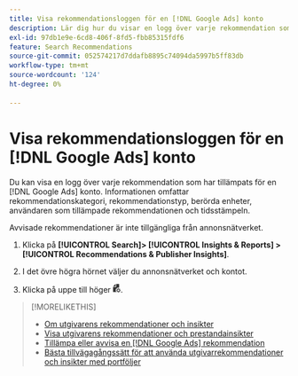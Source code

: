 ```yaml
---
title: Visa rekommendationsloggen för en [!DNL Google Ads] konto
description: Lär dig hur du visar en logg över varje rekommendation som har tillämpats på en [!DNL Google Ads] konto.
exl-id: 97db1e9e-6cd8-406f-8fd5-fbb85315fdf6
feature: Search Recommendations
source-git-commit: 052574217d7ddafb8895c74094da5997b5ff83db
workflow-type: tm+mt
source-wordcount: '124'
ht-degree: 0%

---
```


# Visa rekommendationsloggen för en [!DNL Google Ads] konto

Du kan visa en logg över varje rekommendation som har tillämpats för en [!DNL Google Ads] konto. Informationen omfattar rekommendationskategori, rekommendationstyp, berörda enheter, användaren som tillämpade rekommendationen och tidsstämpeln.

Avvisade rekommendationer är inte tillgängliga från annonsnätverket.

1. Klicka på **[!UICONTROL Search]> [!UICONTROL Insights & Reports] >[!UICONTROL Recommendations & Publisher Insights]**.

1. I det övre högra hörnet väljer du annonsnätverket och kontot.

1. Klicka på uppe till höger ![Rekommendationsloggar](/help/search-social-commerce/assets/recommendations-log-view.png "Rekommendationsloggar").

>[!MORELIKETHIS]
>
>* [Om utgivarens rekommendationer och insikter](recommendation-support.md)
>* [Visa utgivarens rekommendationer och prestandainsikter](recommendation-view.md)
>* [Tillämpa eller avvisa en [!DNL Google Ads] rekommendation](google-recommendation-apply-dismiss.md)
>* [Bästa tillvägagångssätt för att använda utgivarrekommendationer och insikter med portföljer](recommendation-best-practices.md)
